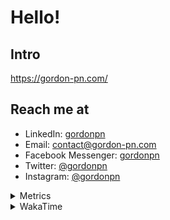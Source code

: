 # Hello!

## Intro

<https://gordon-pn.com/>

## Reach me at

- LinkedIn: [gordonpn](https://www.linkedin.com/in/gordonpn/)
- Email: [contact@gordon-pn.com](mailto:contact@gordon-pn.com)
- Facebook Messenger: [gordonpn](https://www.messenger.com/t/Gordonpn)
- Twitter: [@gordonpn](https://twitter.com/Gordonpn)
- Instagram: [@gordonpn](https://www.instagram.com/gordonpn/)

<details>
  <summary>Metrics</summary>

  <img align="center" src="https://github.com/gordonpn/gordonpn/blob/master/github-metrics.svg" alt="GitHub Metrics">

</details>

<details>
  <summary>WakaTime</summary>

  <!--START_SECTION:waka-->
📊 **This Week I Spent My Time On** 

```text
💬 Programming Languages: 
Other                    29 hrs 50 mins      █████████████████████████   98.38 % 
Java                     27 mins             ░░░░░░░░░░░░░░░░░░░░░░░░░   01.49 % 
Brazil Dependency Config 1 min               ░░░░░░░░░░░░░░░░░░░░░░░░░   00.08 % 
JAVA                     0 secs              ░░░░░░░░░░░░░░░░░░░░░░░░░   00.02 % 
Bash                     0 secs              ░░░░░░░░░░░░░░░░░░░░░░░░░   00.02 % 

🔥 Editors: 
Chrome                   17 hrs 17 mins      ██████████████░░░░░░░░░░░   57.04 % 
Slack                    3 hrs 29 mins       ███░░░░░░░░░░░░░░░░░░░░░░   11.52 % 
Firefox                  3 hrs 10 mins       ███░░░░░░░░░░░░░░░░░░░░░░   10.48 % 
Messages                 2 hrs 32 mins       ██░░░░░░░░░░░░░░░░░░░░░░░   08.40 % 
iTerm2                   55 mins             █░░░░░░░░░░░░░░░░░░░░░░░░   03.03 % 
```


 Last Updated on 19/07/2025 16:29:21 UTC
<!--END_SECTION:waka-->
</details>
